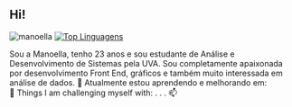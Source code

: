 ## Hi!


![manoella](https://github.com/neschii/neschii/assets/107769757/fc2e109c-a6ca-4db7-b6ac-79f61fdd9da4)
[![Top Linguagens](https://github-readme-stats.vercel.app/api/top-langs/?username=neschii&theme=jolly)](https://github.com/anuraghazra/github-readme-stats)

Sou a Manoella, tenho 23 anos e sou estudante de Análise e Desenvolvimento de Sistemas pela UVA. 
Sou completamente apaixonada por desenvolvimento Front End, gráficos e também muito interessada em análise de dados.
🌱 Atualmente estou aprendendo e melhorando em:    
💪 Things I am challenging myself with:
.
.
.
📫 


  
